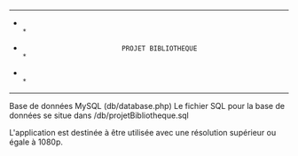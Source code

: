 ********************************************************************************
*                                                                              *
*                              PROJET BIBLIOTHEQUE                             *
*                                                                              *
********************************************************************************


Base de données MySQL (db/database.php)
Le fichier SQL pour la base de données se situe dans /db/projetBibliotheque.sql

L'application est destinée à être utilisée avec une résolution supérieur ou égale à 1080p.

